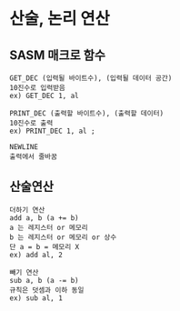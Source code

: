 # 산술, 논리 연산

## SASM 매크로 함수

    GET_DEC (입력될 바이트수), (입력될 데이터 공간)
    10진수로 입력받음
    ex) GET_DEC 1, al

    PRINT_DEC (출력할 바이트수), (출력할 데이터)
    10진수로 출력
    ex) PRINT_DEC 1, al ; 

    NEWLINE
    출력에서 줄바꿈

## 산술연산

    더하기 연산
    add a, b (a += b)
    a 는 레지스터 or 메모리
    b 는 레지스터 or 메모리 or 상수
    단 a = b = 메모리 X
    ex) add al, 2

    빼기 연산
    sub a, b (a -= b)
    규칙은 덧셈과 이하 동일
    ex) sub al, 1
    